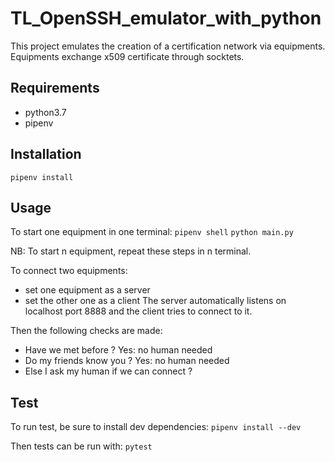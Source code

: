 # TL_OpenSSH_emulator_with_python
This project emulates the creation of a certification network via equipments.
Equipments exchange x509 certificate through socktets.

## Requirements
* python3.7
* pipenv


## Installation 
`pipenv install`

## Usage
To start one equipment in one terminal:
`pipenv shell`
`python main.py`

NB: To start n equipment, repeat these steps in n terminal.

To connect two equipments:
- set one equipment as a server
- set the other one as a client
The server automatically listens on localhost port 8888 and the client tries to connect to it.

Then the following checks are made:
- Have we met before ? Yes: no human needed
- Do my friends know you ? Yes: no human needed
- Else I ask my human if we can connect ?

## Test
To run test, be sure to install dev dependencies:
`pipenv install --dev`

Then tests can be run with:
`pytest`

